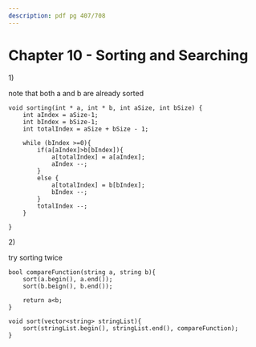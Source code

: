 ```yaml
---
description: pdf pg 407/708
---
```


# Chapter 10 - Sorting and Searching

1\)

note that both a and b are already sorted 

```text
void sorting(int * a, int * b, int aSize, int bSize) {
	int aIndex = aSize-1;
	int bIndex = bSize-1;
	int totalIndex = aSize + bSize - 1;

	while (bIndex >=0){
		if(a[aIndex]>b[bIndex]){
			a[totalIndex] = a[aIndex];
			aIndex --;
		}
		else {
			a[totalIndex] = b[bIndex];
			bIndex --;
		}
		totalIndex --;
	}

}
```

2\) 

try sorting twice 

```text
bool compareFunction(string a, string b){
	sort(a.begin(), a.end());
	sort(b.beign(), b.end());

	return a<b; 
}

void sort(vector<string> stringList){
	sort(stringList.begin(), stringList.end(), compareFunction);
}
```



